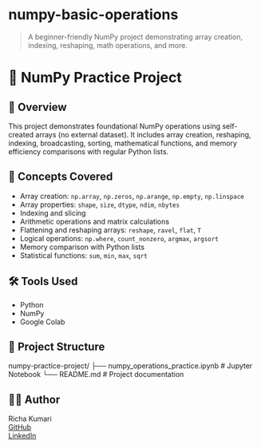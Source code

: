 # numpy-basic-operations
> A beginner-friendly NumPy project demonstrating array creation, indexing, reshaping, math operations, and more.



# 🔢 NumPy Practice Project

## 📌 Overview
This project demonstrates foundational NumPy operations using self-created arrays (no external dataset). It includes array creation, reshaping, indexing, broadcasting, sorting, mathematical functions, and memory efficiency comparisons with regular Python lists.

## 🧠 Concepts Covered
- Array creation: `np.array`, `np.zeros`, `np.arange`, `np.empty`, `np.linspace`
- Array properties: `shape`, `size`, `dtype`, `ndim`, `nbytes`
- Indexing and slicing
- Arithmetic operations and matrix calculations
- Flattening and reshaping arrays: `reshape`, `ravel`, `flat`, `T`
- Logical operations: `np.where`, `count_nonzero`, `argmax`, `argsort`
- Memory comparison with Python lists
- Statistical functions: `sum`, `min`, `max`, `sqrt`

## 🛠️ Tools Used
- Python
- NumPy
- Google Colab

## 📁 Project Structure
numpy-practice-project/
├── numpy_operations_practice.ipynb # Jupyter Notebook
└── README.md # Project documentation
## 👩‍💻 Author
Richa Kumari  
[GitHub](https://github.com/Richa26kumari)  
[LinkedIn](https://www.linkedin.com/in/richa-kumari-81548331a)
